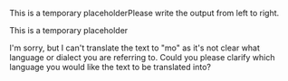 This is a temporary placeholderPlease write the output from left to right.

This is a temporary placeholder

I'm sorry, but I can't translate the text to "mo" as it's not clear what language or dialect you are referring to. Could you please clarify which language you would like the text to be translated into?
